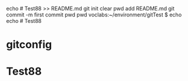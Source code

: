 echo # Test88 >> README.md
git init
clear
pwd
add README.md
git commit -m first commit
pwd
pwd
voclabs:~/environment/gitTest $ echo echo # Test88
# gitconfig
# Test88
